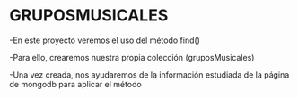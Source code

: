 # GRUPOSMUSICALES

-En este proyecto veremos el uso del método find()

-Para ello, crearemos nuestra propia colección (gruposMusicales)

-Una vez creada, nos ayudaremos de la información estudiada de la página de mongodb para aplicar el método
